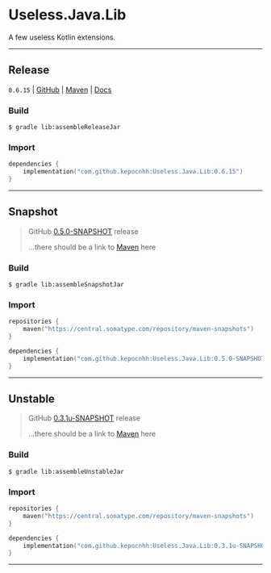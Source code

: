 # Useless.Java.Lib
A few useless Kotlin extensions.

---

## Release

`0.6.15`
| [GitHub](https://github.com/StanleyProjects/Useless.Java.Lib/releases/tag/0.6.15)
| [Maven](https://central.sonatype.com/artifact/com.github.kepocnhh/Useless.Java.Lib/0.6.15)
| [Docs](https://StanleyProjects.github.io/Useless.Java.Lib/docs/0.6.15)

### Build
```
$ gradle lib:assembleReleaseJar
```

### Import
```kotlin
dependencies {
    implementation("com.github.kepocnhh:Useless.Java.Lib:0.6.15")
}
```

---

## Snapshot

> GitHub [0.5.0-SNAPSHOT](https://github.com/StanleyProjects/Useless.Java.Lib/releases/tag/0.5.0-SNAPSHOT) release
>
> ...there should be a link to [Maven](https://central.sonatype.com) here

### Build
```
$ gradle lib:assembleSnapshotJar
```

### Import
```kotlin
repositories {
    maven("https://central.sonatype.com/repository/maven-snapshots")
}

dependencies {
    implementation("com.github.kepocnhh:Useless.Java.Lib:0.5.0-SNAPSHOT")
}
```

---

## Unstable

> GitHub [0.3.1u-SNAPSHOT](https://github.com/StanleyProjects/Useless.Java.Lib/releases/tag/0.3.1u-SNAPSHOT) release
>
> ...there should be a link to [Maven](https://central.sonatype.com) here

### Build
```
$ gradle lib:assembleUnstableJar
```

### Import
```kotlin
repositories {
    maven("https://central.sonatype.com/repository/maven-snapshots")
}

dependencies {
    implementation("com.github.kepocnhh:Useless.Java.Lib:0.3.1u-SNAPSHOT")
}
```

---
